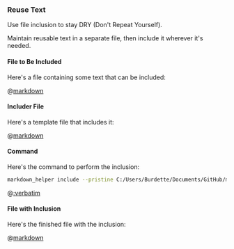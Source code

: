 ### Reuse Text

Use file inclusion to stay DRY (Don't Repeat Yourself).

Maintain reusable text in a separate file, then include it wherever it's needed.

#### File to Be Included

Here's a file containing some text that can be included:

@[markdown](reusable_text.md)

#### Includer File

Here's a template file that includes it:

@[markdown](includer.md)

#### Command

Here's the command to perform the inclusion:

```sh
markdown_helper include --pristine C:/Users/Burdette/Documents/GitHub/markdown_helper/markdown/use_cases/reuse_text/includer.md C:/Users/Burdette/Documents/GitHub/markdown_helper/markdown/use_cases/reuse_text/included.md
```

@[:verbatim](../pristine.md)

#### File with Inclusion

Here's the finished file with the inclusion:

@[markdown](included.md)
